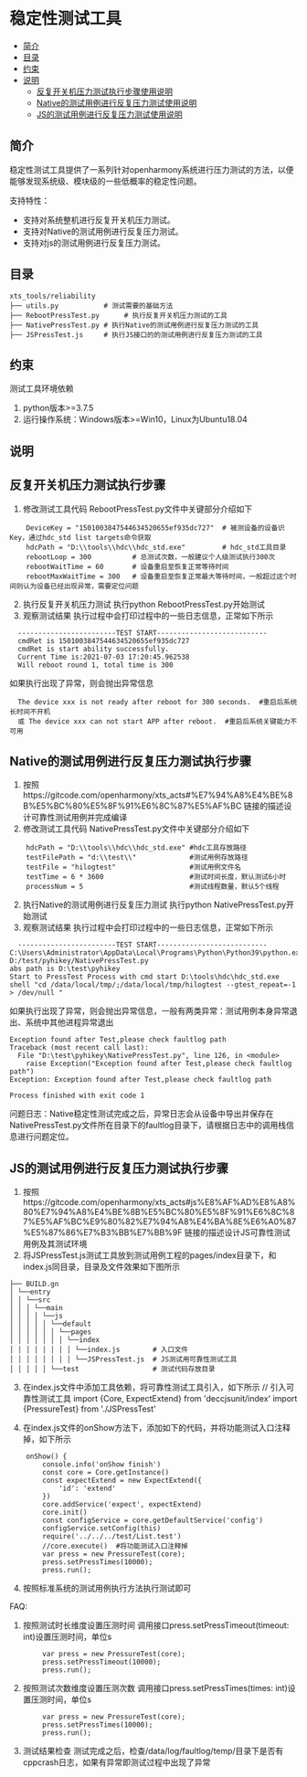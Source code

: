 # 稳定性测试工具<a name="ZH-CN_TOPIC_0000001115694144"></a>

-   [简介](#section11660541593)
-   [目录](#section161941989596)
-   [约束](#section119744591305)
-   [说明](#section06487425716)
    -   [反复开关机压力测试执行步骤使用说明](#section129654513264)
    -   [Native的测试用例进行反复压力测试使用说明](#section129654513265)
    -   [JS的测试用例进行反复压力测试使用说明](#section129654513266)

## 简介<a name="section11660541593"></a>

稳定性测试工具提供了一系列针对openharmony系统进行压力测试的方法，以便能够发现系统级、模块级的一些低概率的稳定性问题。

支持特性：

-   支持对系统整机进行反复开关机压力测试。
-   支持对Native的测试用例进行反复压力测试。
-   支持对js的测试用例进行反复压力测试。

## 目录<a name="section161941989596"></a>

```
xts_tools/reliability
├── utils.py           # 测试需要的基础方法
├── RebootPressTest.py      # 执行反复开关机压力测试的工具
├── NativePressTest.py # 执行Native的测试用例进行反复压力测试的工具
├── JSPressTest.js     # 执行JS接口的的测试用例进行反复压力测试的工具
```
## 约束<a name="section119744591305"></a>

测试工具环境依赖

1.  python版本\>=3.7.5
2.  运行操作系统：Windows版本\>=Win10，Linux为Ubuntu18.04

## 说明<a name="section06487425716"></a>

## 反复开关机压力测试执行步骤<a name="section129654513264"></a>
1.  修改测试工具代码
    RebootPressTest.py文件中关键部分介绍如下
```
    DeviceKey = "1501003847544634520655ef935dc727"  # 被测设备的设备识Key，通过hdc_std list targets命令获取
    hdcPath = "D:\\tools\\hdc\\hdc_std.exe"         # hdc_std工具目录
    rebootLoop = 300          # 总测试次数，一般建议个人级测试执行300次
    rebootWaitTime = 60       # 设备重启至恢复正常等待时间
    rebootMaxWaitTime = 300   # 设备重启至恢复正常最大等待时间，一般超过这个时间则认为设备已经出现异常，需要定位问题
```
2.  执行反复开关机压力测试
    执行python RebootPressTest.py开始测试
3.  观察测试结果
    执行过程中会打印过程中的一些日志信息，正常如下所示
```
  ------------------------TEST START---------------------------
  cmdRet is 1501003847544634520655ef935dc727
  cmdRet is start ability successfully.
  Current Time is:2021-07-03 17:20:45.962538
  Will reboot round 1, total time is 300
```
  如果执行出现了异常，则会抛出异常信息
```
  The device xxx is not ready after reboot for 300 seconds.  #重启后系统长时间不开机
  或 The device xxx can not start APP after reboot.  #重启后系统关键能力不可用
```  
## Native的测试用例进行反复压力测试执行步骤<a name="section129654513265"></a>
1.  按照https://gitcode.com/openharmony/xts_acts#%E7%94%A8%E4%BE%8B%E5%BC%80%E5%8F%91%E6%8C%87%E5%AF%BC 链接的描述设计可靠性测试用例并完成编译
2.  修改测试工具代码
    NativePressTest.py文件中关键部分介绍如下
```
    hdcPath = "D:\\tools\\hdc\\hdc_std.exe" #hdc工具存放路径
    testFilePath = "d:\\test\\"             #测试用例存放路径
    testFile = "hilogtest"                  #测试用例文件名
    testTime = 6 * 3600                     #测试时间长度，默认测试6小时
    processNum = 5                          #测试线程数量，默认5个线程
```
2.  执行Native的测试用例进行反复压力测试
    执行python NativePressTest.py开始测试
3.  观察测试结果
    执行过程中会打印过程中的一些日志信息，正常如下所示
```
  ------------------------TEST START---------------------------
C:\Users\Administrator\AppData\Local\Programs\Python\Python39\python.exe D:/test/pyhikey/NativePressTest.py
abs path is D:\test\pyhikey
Start to PressTest Process with cmd start D:\tools\hdc\hdc_std.exe shell "cd /data/local/tmp/;/data/local/tmp/hilogtest --gtest_repeat=-1 > /dev/null "
```
  如果执行出现了异常，则会抛出异常信息，一般有两类异常：测试用例本身异常退出、系统中其他进程异常退出
```
Exception found after Test,please check faultlog path
Traceback (most recent call last):
  File "D:\test\pyhikey\NativePressTest.py", line 126, in <module>
    raise Exception("Exception found after Test,please check faultlog path")
Exception: Exception found after Test,please check faultlog path

Process finished with exit code 1
```
问题日志：Native稳定性测试完成之后，异常日志会从设备中导出并保存在NativePressTest.py文件所在目录下的faultlog目录下，请根据日志中的调用栈信息进行问题定位。

## JS的测试用例进行反复压力测试执行步骤<a name="section129654513266"></a>
1.  按照https://gitcode.com/openharmony/xts_acts#js%E8%AF%AD%E8%A8%80%E7%94%A8%E4%BE%8B%E5%BC%80%E5%8F%91%E6%8C%87%E5%AF%BC%E9%80%82%E7%94%A8%E4%BA%8E%E6%A0%87%E5%87%86%E7%B3%BB%E7%BB%9F 链接的描述设计JS可靠性测试用例及其测试环境
2.  将JSPressTest.js测试工具放到测试用例工程的pages/index目录下，和index.js同目录，目录及文件效果如下图所示
```
├── BUILD.gn   
│ └──entry
│ │ └──src
│ │ │ └──main
│ │ │ │ └──js
│ │ │ │ │ └──default               
│ │ │ │ │ │ └──pages
│ │ │ │ │ │ │ └──index             
│ │ │ │ │ │ │ │ └──index.js        # 入口文件
│ │ │ │ │ │ │ │ └──JSPressTest.js  # JS测试用可靠性测试工具
│ │ │ │ │ └──test                  # 测试代码存放目录  
```

3.  在index.js文件中添加工具依赖，将可靠性测试工具引入，如下所示
// 引入可靠性测试工具
import {Core, ExpectExtend} from 'deccjsunit/index'
import {PressureTest} from './JSPressTest'

3.  在index.js文件的onShow方法下，添加如下的代码，并将功能测试入口注释掉，如下所示
```
    onShow() {
        console.info('onShow finish')
        const core = Core.getInstance()
        const expectExtend = new ExpectExtend({
            'id': 'extend'
        })
        core.addService('expect', expectExtend)
        core.init()
        const configService = core.getDefaultService('config')
        configService.setConfig(this)
        require('../../../test/List.test')
        //core.execute()  #将功能测试入口注释掉
        var press = new PressureTest(core);
        press.setPressTimes(10000);
        press.run();
```

4.  按照标准系统的测试用例执行方法执行测试即可

FAQ:
1.  按照测试时长维度设置压测时间
    调用接口press.setPressTimeout(timeout: int)设置压测时间，单位s
```
        var press = new PressureTest(core);
        press.setPressTimeout(10000);
        press.run();
```

2.  按照测试次数维度设置压测次数
    调用接口press.setPressTimes(times: int)设置压测时间，单位s
```
        var press = new PressureTest(core);
        press.setPressTimes(10000);
        press.run();
```

3.  测试结果检查
    测试完成之后，检查/data/log/faultlog/temp/目录下是否有cppcrash日志，如果有异常即测试过程中出现了异常